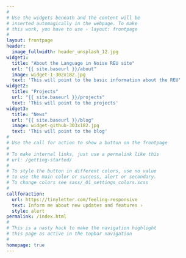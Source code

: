 ```yaml
---
#
# Use the widgets beneath and the content will be
# inserted automagically in the webpage. To make
# this work, you have to use › layout: frontpage
#
layout: frontpage
header:
  image_fullwidth: header_unsplash_12.jpg
widget1:
  title: "About the Language in Noise REU site"
  url: "{{ site.baseurl }}/about"
  image: widget-1-302x182.jpg
  text: 'This will point to the basic information about the REU'
widget2:
  title: "Projects"
  url: "{{ site.baseurl }}/projects"
  text: 'This will point to the projects'
widget3:
  title: "News"
  url: "{{ site.baseurl }}/blog"
  image: widget-github-303x182.jpg
  text: 'This will point to the blog'
#
# Use the call for action to show a button on the frontpage
#
# To make internal links, just use a permalink like this
# url: /getting-started/
#
# To style the button in different colors, use no value
# to use the main color or success, alert or secondary.
# To change colors see sass/_01_settings_colors.scss
#
callforaction:
  url: https://tinyletter.com/feeling-responsive
  text: Inform me about new updates and features ›
  style: alert
permalink: /index.html
#
# This is a nasty hack to make the navigation highlight
# this page as active in the topbar navigation
#
homepage: true
---
```

